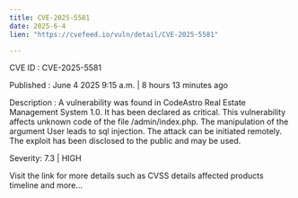 ```yaml
---
title: CVE-2025-5581
date: 2025-6-4
lien: "https://cvefeed.io/vuln/detail/CVE-2025-5581"

---
```


CVE ID : CVE-2025-5581

Published :  June 4
2025
9:15 a.m. | 8 hours
13 minutes ago

Description : A vulnerability was found in CodeAstro Real Estate Management System 1.0. It has been declared as critical. This vulnerability affects unknown code of the file /admin/index.php. The manipulation of the argument User leads to sql injection. The attack can be initiated remotely. The exploit has been disclosed to the public and may be used.

Severity: 7.3 | HIGH

Visit the link for more details
such as CVSS details
affected products
timeline
and more...
